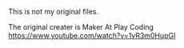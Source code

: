 This is not my original files.

The original creater is Maker At Play Coding
https://www.youtube.com/watch?v=1vR3m0HupGI
